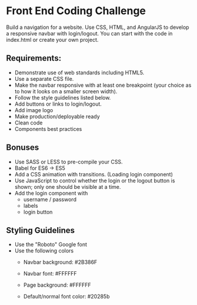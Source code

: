 # Front End Coding Challenge

Build a navigation for a website. Use CSS, HTML, and AngularJS to develop a responsive navbar with login/logout. You can start with the code in index.html or create your own project. 

## Requirements:

- Demonstrate use of web standards including HTML5.  
- Use a separate CSS file.   
- Make the navbar responsive with at least one breakpoint (your choice as to how it looks on a smaller screen width).   
- Follow the style guidelines listed below.  
- Add buttons or links to login/logout.
- Add image logo
- Make production/deployable ready 
- Clean code
- Components best practices 

## Bonuses

- Use SASS or LESS to pre-compile your CSS. 
- Babel for ES6 -> ES5
- Add a CSS animation with transitions.  (Loading login component) 
- Use JavaScript to control whether the login or the logout button is shown; only one should be visible at a time.  
- Add the login component with
	- username / password 
	- labels
	- login button

## Styling Guidelines

- Use the "Roboto" Google font   
- Use the following colors   
	- Navbar background: #2B386F   
	- Navbar font: #FFFFFF

	- Page background: #FFFFFF    
	- Default/normal font color: #20285b

